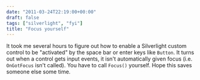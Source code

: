 ```yaml
---
date: "2011-03-24T22:19:00+00:00"
draft: false
tags: ["silverlight", "fyi"]
title: "Focus yourself"
---
```

It took me several hours to figure out how to enable a Silverlight custom control to be "activated" by the space bar or enter keys like `Button`. It turns out when a control gets input events, it isn't automatically given focus (i.e. `OnGotFocus` isn't called). You have to call `Focus()` yourself. Hope this saves someone else some time.
